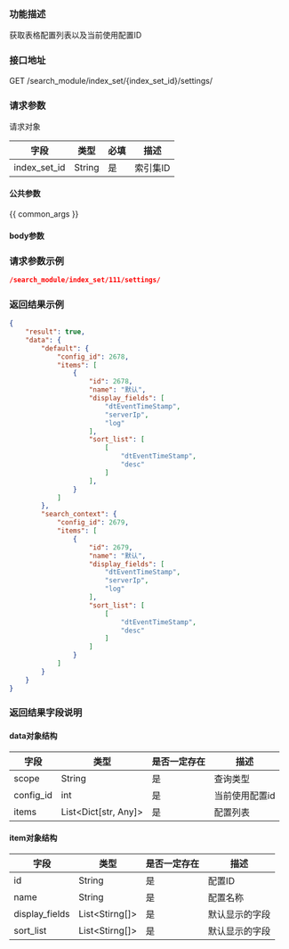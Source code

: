 ### 功能描述

获取表格配置列表以及当前使用配置ID

### 接口地址

GET  /search_module/index_set/{index_set_id}/settings/

### 请求参数

请求对象

| 字段 | 类型 | 必填 | 描述                                        |
| --- | --- | --- | --- |
| index_set_id | String | 是 | 索引集ID |

#### 公共参数

{{ common_args }}

#### body参数

### 请求参数示例

```json
/search_module/index_set/111/settings/
```

### 返回结果示例

```json
{
    "result": true,
    "data": {
        "default": {
            "config_id": 2678,
            "items": [
                {
                    "id": 2678,
                    "name": "默认",
                    "display_fields": [
                        "dtEventTimeStamp",
                        "serverIp",
                        "log"
                    ],
                    "sort_list": [
                        [
                            "dtEventTimeStamp",
                            "desc"
                        ]
                    ],
                }
            ]
        },
        "search_context": {
            "config_id": 2679,
            "items": [
                {
                    "id": 2679,
                    "name": "默认",
                    "display_fields": [
                        "dtEventTimeStamp",
                        "serverIp",
                        "log"
                    ],
                    "sort_list": [
                        [
                            "dtEventTimeStamp",
                            "desc"
                        ]
                    ]
                }
            ]
        }
    }
}
```

### 返回结果字段说明

#### data对象结构
| 字段 | 类型 | 是否一定存在 | 描述 |
| --- | --- | --- | --- |
| scope | String | 是 | 查询类型 |
| config_id | int | 是 | 当前使用配置id |
| items | List<Dict[str, Any]> | 是 | 配置列表 |


#### item对象结构
| 字段 | 类型 | 是否一定存在 | 描述 |
| --- | --- | --- | --- |
| id | String | 是 | 配置ID |
| name | String | 是 | 配置名称 |
| display_fields | List<Stirng[]> | 是 | 默认显示的字段 |
| sort_list | List<Stirng[]> | 是 | 默认显示的字段 |
